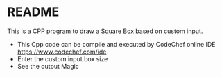 # README

This is a CPP program to draw a Square Box based on custom input.

  - This Cpp code can be compile and executed by CodeChef online IDE https://www.codechef.com/ide
  - Enter the custom input box size
  - See the output Magic
